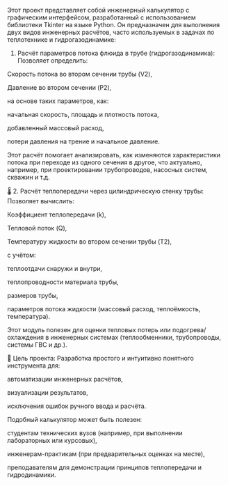 Этот проект представляет собой инженерный калькулятор с графическим интерфейсом, разработанный с использованием библиотеки Tkinter на языке Python. Он предназначен для выполнения двух видов инженерных расчётов, часто используемых в задачах по теплотехнике и гидрогазодинамике:
 1. Расчёт параметров потока флюида в трубе (гидрогазодинамика):
Позволяет определить:

Скорость потока во втором сечении трубы (V2),

Давление во втором сечении (P2),

на основе таких параметров, как:

начальная скорость, площадь и плотность потока,

добавленный массовый расход,

потери давления на трение и начальное давление.

Этот расчёт помогает анализировать, как изменяются характеристики потока при переходе из одного сечения в другое, что актуально, например, при проектировании трубопроводов, насосных систем, скважин и т.д.

🌡 2. Расчёт теплопередачи через цилиндрическую стенку трубы:
Позволяет вычислить:

Коэффициент теплопередачи (k),

Тепловой поток (Q),

Температуру жидкости во втором сечении трубы (T2),

с учётом:

теплоотдачи снаружи и внутри,

теплопроводности материала трубы,

размеров трубы,

параметров потока жидкости (массовый расход, теплоёмкость, температура).

Этот модуль полезен для оценки тепловых потерь или подогрева/охлаждения в инженерных системах (теплообменники, трубопроводы, системы ГВС и др.).

🎯 Цель проекта:
Разработка простого и интуитивно понятного инструмента для:

автоматизации инженерных расчётов,

визуализации результатов,

исключения ошибок ручного ввода и расчёта.

Подобный калькулятор может быть полезен:

студентам технических вузов (например, при выполнении лабораторных или курсовых),

инженерам-практикам (при предварительных оценках на месте),

преподавателям для демонстрации принципов теплопередачи и гидродинамики.
